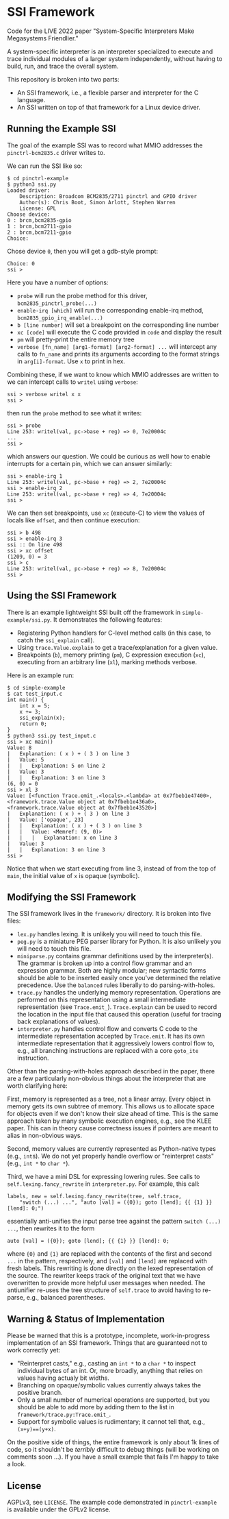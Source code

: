 # SSI Framework
Code for the LIVE 2022 paper "System-Specific Interpreters Make Megasystems
Friendlier."

A system-specific interpreter is an interpreter specialized to execute and
trace individual modules of a larger system independently, without having to
build, run, and trace the overall system.

This repository is broken into two parts:
- An SSI framework, i.e., a flexible parser and interpreter for the C language.
- An SSI written on top of that framework for a Linux device driver.

## Running the Example SSI
The goal of the example SSI was to record what MMIO addresses the
`pinctrl-bcm2835.c` driver writes to.

We can run the SSI like so:
```
$ cd pinctrl-example
$ python3 ssi.py
Loaded driver:
    Description: Broadcom BCM2835/2711 pinctrl and GPIO driver
    Author(s): Chris Boot, Simon Arlott, Stephen Warren
    License: GPL
Choose device:
0 : brcm,bcm2835-gpio
1 : brcm,bcm2711-gpio
2 : brcm,bcm7211-gpio
Choice: 
```
Chose device `0`, then you will get a gdb-style prompt:
```
Choice: 0
ssi >
```
Here you have a number of options:
- `probe` will run the probe method for this driver, `bcm2835_pinctrl_probe(...)`
- `enable-irq [which]` will run the corresponding enable-irq method,
  `bcm2835_gpio_irq_enable(...)`
- `b [line number]` will set a breakpoint on the corresponding line number
- `xc [code]` will execute the C code provided in `code` and display the result
- `pm` will pretty-print the entire memory tree
- `verbose [fn_name] [arg1-format] [arg2-format] ...` will intercept any calls
  to `fn_name` and prints its arguments according to the format strings in
  `arg[i]-format`. Use `x` to print in hex.

Combining these, if we want to know which MMIO addresses are written to we can
intercept calls to `writel` using `verbose`:
```
ssi > verbose writel x x
ssi >
```
then run the `probe` method to see what it writes:
```
ssi > probe
Line 253: writel(val, pc->base + reg) => 0, 7e20004c
...
ssi >
```
which answers our question. We could be curious as well how to enable
interrupts for a certain pin, which we can answer similarly:
```
ssi > enable-irq 1
Line 253: writel(val, pc->base + reg) => 2, 7e20004c
ssi > enable-irq 2
Line 253: writel(val, pc->base + reg) => 4, 7e20004c
ssi >
```

We can then set breakpoints, use `xc` (execute-C) to view the values of locals
like `offset`, and then `c`ontinue execution:
```
ssi > b 498
ssi > enable-irq 3
ssi :: On line 498
ssi > xc offset
(1209, 0) = 3
ssi > c
Line 253: writel(val, pc->base + reg) => 8, 7e20004c
ssi >
```

## Using the SSI Framework
There is an example lightweight SSI built off the framework in
`simple-example/ssi.py`. It demonstrates the following features:
- Registering Python handlers for C-level method calls (in this case, to catch
  the `ssi_explain` call).
- Using `trace.Value.explain` to get a trace/explanation for a given value.
- Breakpoints (`b`), memory printing (`pm`), C expression execution (`xc`),
  executing from an arbitrary line (`xl`), marking methods verbose.

Here is an example run:
```
$ cd simple-example
$ cat test_input.c
int main() {
    int x = 5;
    x += 3;
    ssi_explain(x);
    return 0;
}
$ python3 ssi.py test_input.c
ssi > xc main()
Value: 8
|   Explanation: ( x ) + ( 3 ) on line 3
|   Value: 5
|   |   Explanation: 5 on line 2
|   Value: 3
|   |   Explanation: 3 on line 3
(6, 0) = 0
ssi > xl 3
Value: [<function Trace.emit_.<locals>.<lambda> at 0x7fbeb1e47400>, <framework.trace.Value object at 0x7fbeb1e436a0>, <framework.trace.Value object at 0x7fbeb1e43520>]
|   Explanation: ( x ) + ( 3 ) on line 3
|   Value: ['opaque', 23]
|   |   Explanation: ( x ) + ( 3 ) on line 3
|   |   Value: <Memref: (9, 0)>
|   |   |   Explanation: x on line 3
|   Value: 3
|   |   Explanation: 3 on line 3
ssi >
```
Notice that when we start executing from line 3, instead of from the top of
`main`, the initial value of `x` is opaque (symbolic).

## Modifying the SSI Framework
The SSI framework lives in the `framework/` directory. It is broken into five
files:

- `lex.py` handles lexing. It is unlikely you will need to touch this file.
- `peg.py` is a miniature PEG parser library for Python. It is also unlikely
  you will need to touch this file.
- `miniparse.py` contains grammar definitions used by the interpreter(s). The
  grammar is broken up into a control flow grammar and an expression grammar.
  Both are highly modular; new syntactic forms should be able to be inserted
  easily once you've determined the relative precedence. Use the `balanced`
  rules liberally to do parsing-with-holes.
- `trace.py` handles the underlying memory representation. Operations are
  performed on this representation using a small intermediate representation
  (see `Trace.emit_`). `Trace.explain` can be used to record the location in
  the input file that caused this operation (useful for tracing back
  explanations of values).
- `interpreter.py` handles control flow and converts C code to the intermediate
  representation accepted by `Trace.emit`. It has its own intermediate
  representation that it aggressively lowers control flow to, e.g., all
  branching instructions are replaced with a core `goto_ite` instruction.

Other than the parsing-with-holes approach described in the paper, there are a
few particularly non-obvious things about the interpreter that are worth
clarifying here:

First, memory is represented as a tree, not a linear array. Every object in
memory gets its own subtree of memory. This allows us to allocate space for
objects even if we don't know their size ahead of time. This is the same
approach taken by many symbolic execution engines, e.g., see the KLEE paper.
This can in theory cause correctness issues if pointers are meant to alias in
non-obvious ways.

Second, memory values are currently represented as Python-native types (e.g.,
`int`s). We do not yet properly handle overflow or "reinterpret casts" (e.g.,
`int *` to `char *`).

Third, we have a mini DSL for expressing lowering rules. See calls to
`self.lexing.fancy_rewrite` in `interpreter.py`. For example, this call:
```
labels, new = self.lexing.fancy_rewrite(tree, self.trace,
    "switch (...) ...", "auto [val] = ({0}); goto [lend]; {{ {1} }} [lend]: 0;")
```
essentially anti-unifies the input parse tree against the pattern
`switch (...) ...`, then rewrites it to the form
```
auto [val] = ({0}); goto [lend]; {{ {1} }} [lend]: 0;
```
where `{0}` and `{1}` are replaced with the contents of the first and second
`...` in the pattern, respectively, and `[val]` and `[lend]` are replaced with
fresh labels. This rewriting is done directly on the lexed representation of
the source. The rewriter keeps track of the original text that we have
overwritten to provide more helpful user messages when needed. The antiunifier
re-uses the tree structure of `self.trace` to avoid having to re-parse, e.g.,
balanced parentheses.

## Warning & Status of Implementation
Please be warned that this is a prototype, incomplete, work-in-progress
implementation of an SSI framework. Things that are guaranteed not to work
correctly yet:
- "Reinterpret casts," e.g., casting an `int *` to a `char *` to inspect
  individual bytes of an int. Or, more broadly, anything that relies on values
  having actualy bit widths.
- Branching on opaque/symbolic values currently always takes the positive
  branch.
- Only a small number of numerical operations are supported, but you should be
  able to add more by adding them to the list in
  `framework/trace.py:Trace.emit_`.
- Support for symbolic values is rudimentary; it cannot tell that, e.g.,
  `(x+y)==(y+x)`.

On the positive side of things, the entire framework is only about 1k lines of
code, so it shouldn't be _terribly_ difficult to debug things (will be working
on comments soon ...). If you have a small example that fails I'm happy to take
a look.

## License
AGPLv3, see `LICENSE`. The example code demonstrated in `pinctrl-example` is
available under the GPLv2 license.
